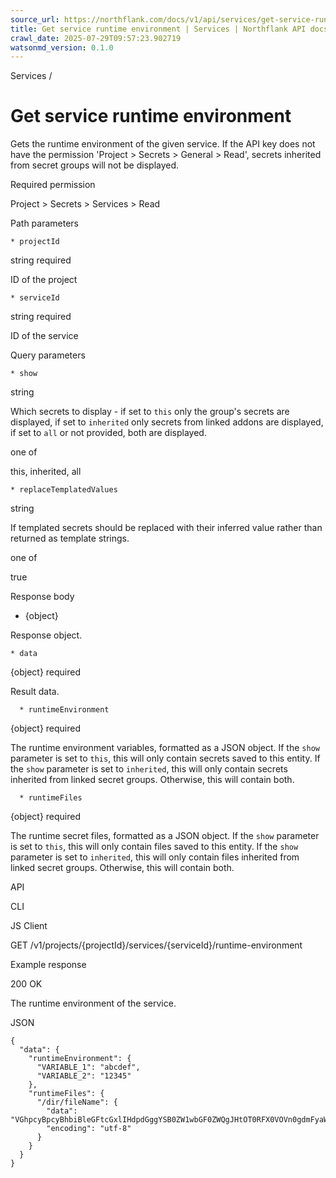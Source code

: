 ```yaml
---
source_url: https://northflank.com/docs/v1/api/services/get-service-runtime-environment
title: Get service runtime environment | Services | Northflank API docs
crawl_date: 2025-07-29T09:57:23.902719
watsonmd_version: 0.1.0
---
```


Services / 

# Get service runtime environment

Gets the runtime environment of the given service. If the API key does not have the permission 'Project > Secrets > General > Read', secrets inherited from secret groups will not be displayed.

Required permission

Project > Secrets > Services > Read

Path parameters

    * projectId

string required

ID of the project

    * serviceId

string required

ID of the service




Query parameters

    * show

string

Which secrets to display - if set to `this` only the group's secrets are displayed, if set to `inherited` only secrets from linked addons are displayed, if set to `all` or not provided, both are displayed.

one of

this, inherited, all

    * replaceTemplatedValues

string

If templated secrets should be replaced with their inferred value rather than returned as template strings.

one of

true




Response body

  * {object}

Response object.

    * data

{object} required

Result data.

      * runtimeEnvironment

{object} required

The runtime environment variables, formatted as a JSON object. If the `show` parameter is set to `this`, this will only contain secrets saved to this entity. If the `show` parameter is set to `inherited`, this will only contain secrets inherited from linked secret groups. Otherwise, this will contain both.

      * runtimeFiles

{object} required

The runtime secret files, formatted as a JSON object. If the `show` parameter is set to `this`, this will only contain files saved to this entity. If the `show` parameter is set to `inherited`, this will only contain files inherited from linked secret groups. Otherwise, this will contain both.




API

CLI

JS Client

GET /v1/projects/{projectId}/services/{serviceId}/runtime-environment

Example response

200 OK

The runtime environment of the service.

JSON
    
    
    {
      "data": {
        "runtimeEnvironment": {
          "VARIABLE_1": "abcdef",
          "VARIABLE_2": "12345"
        },
        "runtimeFiles": {
          "/dir/fileName": {
            "data": "VGhpcyBpcyBhbiBleGFtcGxlIHdpdGggYSB0ZW1wbGF0ZWQgJHtOT0RFX0VOVn0gdmFyaWFibGU=",
            "encoding": "utf-8"
          }
        }
      }
    }